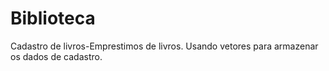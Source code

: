 # Biblioteca
Cadastro de livros-Emprestimos de livros.
Usando vetores para armazenar os dados de cadastro.
